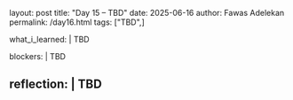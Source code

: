 

layout: post
title: "Day 15 – TBD"
date: 2025-06-16
author: Fawas Adelekan
permalink: /day16.html
tags: ["TBD",]

what_i_learned: |
  TBD

  

blockers: |
  TBD

reflection: |
  TBD
---
